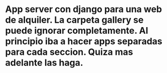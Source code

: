 # App server con django para una web de alquiler. La carpeta gallery se puede ignorar completamente. Al principio iba a hacer apps separadas para cada seccion. Quiza mas adelante las haga.

